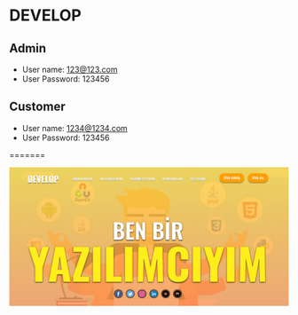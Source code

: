 # DEVELOP

## Admin 
- User name: 123@123.com 
- User Password: 123456

## Customer 
- User name: 1234@1234.com 
- User Password: 123456

=======

![](screenshot.png)

